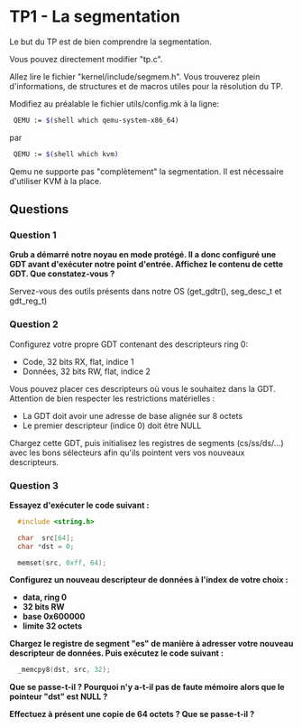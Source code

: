 # TP1 - La segmentation

Le but du TP est de bien comprendre la segmentation.

Vous pouvez directement modifier "tp.c".

Allez lire le fichier "kernel/include/segmem.h". Vous trouverez plein d'informations, de structures et de macros utiles pour la résolution du TP.

Modifiez au préalable le fichier utils/config.mk à la ligne:

```bash
 QEMU := $(shell which qemu-system-x86_64)
```

par

```bash
 QEMU := $(shell which kvm)
```

Qemu ne supporte pas "complètement" la segmentation. Il est nécessaire d'utiliser KVM à la place.


## Questions

### Question 1

**Grub a démarré notre noyau en mode protégé. Il a donc configuré une GDT avant d'exécuter notre point d'entrée. Affichez le contenu de cette GDT. Que constatez-vous ?**

Servez-vous des outils présents dans notre OS (get_gdtr(), seg_desc_t et gdt_reg_t)

### Question 2

Configurez votre propre GDT contenant des descripteurs ring 0:
 - Code, 32 bits RX, flat, indice 1
 - Données, 32 bits RW, flat, indice 2

Vous pouvez placer ces descripteurs où vous le souhaitez dans la GDT. Attention de bien respecter les restrictions matérielles :
 - La GDT doit avoir une adresse de base alignée sur 8 octets
 - Le premier descripteur (indice 0) doit être NULL

Chargez cette GDT, puis initialisez les registres de segments (cs/ss/ds/...) avec les bons sélecteurs afin qu'ils pointent vers vos nouveaux descripteurs.

### Question 3

**Essayez d'exécuter le code suivant :**

```c
  #include <string.h>

  char  src[64];
  char *dst = 0;

  memset(src, 0xff, 64);
```

**Configurez un nouveau descripteur de données à l'index de votre choix :**
 - **data, ring 0**
 - **32 bits RW**
 - **base 0x600000**
 - **limite 32 octets**

**Chargez le registre de segment "es" de manière à adresser votre nouveau descripteur de données. Puis exécutez le code suivant :**

```c
  _memcpy8(dst, src, 32);
```

**Que se passe-t-il ? Pourquoi n'y a-t-il pas de faute mémoire alors que le pointeur "dst" est NULL ?**

**Effectuez à présent une copie de 64 octets ? Que se passe-t-il ?**
